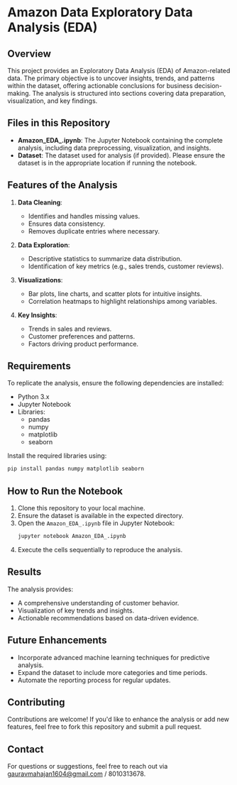 # Amazon Data Exploratory Data Analysis (EDA)

## Overview

This project provides an Exploratory Data Analysis (EDA) of Amazon-related data. The primary objective is to uncover insights, trends, and patterns within the dataset, offering actionable conclusions for business decision-making. The analysis is structured into sections covering data preparation, visualization, and key findings.

## Files in this Repository

- **Amazon\_EDA\_.ipynb**: The Jupyter Notebook containing the complete analysis, including data preprocessing, visualization, and insights.
- **Dataset**: The dataset used for analysis (if provided). Please ensure the dataset is in the appropriate location if running the notebook.

## Features of the Analysis

1. **Data Cleaning**:

   - Identifies and handles missing values.
   - Ensures data consistency.
   - Removes duplicate entries where necessary.

2. **Data Exploration**:

   - Descriptive statistics to summarize data distribution.
   - Identification of key metrics (e.g., sales trends, customer reviews).

3. **Visualizations**:

   - Bar plots, line charts, and scatter plots for intuitive insights.
   - Correlation heatmaps to highlight relationships among variables.

4. **Key Insights**:

   - Trends in sales and reviews.
   - Customer preferences and patterns.
   - Factors driving product performance.

## Requirements

To replicate the analysis, ensure the following dependencies are installed:

- Python 3.x
- Jupyter Notebook
- Libraries:
  - pandas
  - numpy
  - matplotlib
  - seaborn

Install the required libraries using:

```bash
pip install pandas numpy matplotlib seaborn
```

## How to Run the Notebook

1. Clone this repository to your local machine.
2. Ensure the dataset is available in the expected directory.
3. Open the `Amazon_EDA_.ipynb` file in Jupyter Notebook:
   ```bash
   jupyter notebook Amazon_EDA_.ipynb
   ```
4. Execute the cells sequentially to reproduce the analysis.

## Results

The analysis provides:

- A comprehensive understanding of customer behavior.
- Visualization of key trends and insights.
- Actionable recommendations based on data-driven evidence.

## Future Enhancements

- Incorporate advanced machine learning techniques for predictive analysis.
- Expand the dataset to include more categories and time periods.
- Automate the reporting process for regular updates.

## Contributing

Contributions are welcome! If you'd like to enhance the analysis or add new features, feel free to fork this repository and submit a pull request.

## Contact

For questions or suggestions, feel free to reach out via [gauravmahajan1604@gmail.com](mailto\:gauravmahajan1604@gmail.com) / 8010313678.



